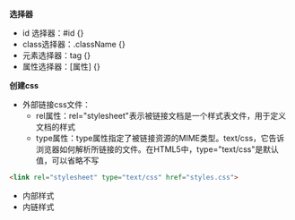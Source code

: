 **选择器**
* id 选择器：#id {}
* class选择器：.className {}
* 元素选择器：tag {}
* 属性选择器：[属性] {}

**创建css**
* 外部链接css文件：
  * rel属性：rel="stylesheet"表示被链接文档是一个样式表文件，用于定义文档的样式
  * type属性：type属性指定了被链接资源的MIME类型。text/css，它告诉浏览器如何解析所链接的文件。在HTML5中，type="text/css"是默认值，可以省略不写
```html
<link rel="stylesheet" type="text/css" href="styles.css">
```
* 内部样式
* 内链样式